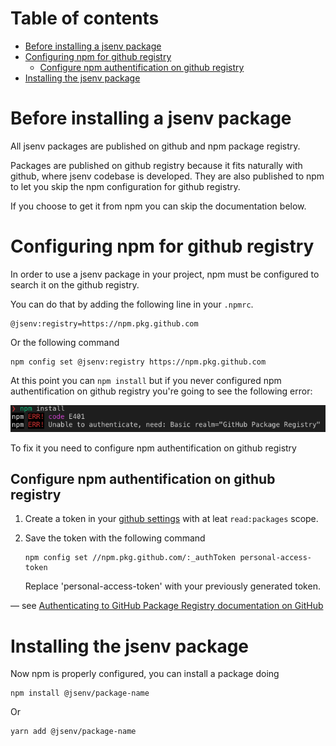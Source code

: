 # Table of contents

- [Before installing a jsenv package](#before-installing-a-jsenv-package)
- [Configuring npm for github registry](#Configuring-npm-for-github-registry)
  - [Configure npm authentification on github registry](#Configure-npm-authentification-on-github-registry)
- [Installing the jsenv package](#Installing-the-jsenv-package)

# Before installing a jsenv package

All jsenv packages are published on github and npm package registry.

Packages are published on github registry because it fits naturally with github, where jsenv codebase is developed. They are also published to npm to let you skip the npm configuration for github registry.

If you choose to get it from npm you can skip the documentation below.

# Configuring npm for github registry

In order to use a jsenv package in your project, npm must be configured to search it on the github registry.

You can do that by adding the following line in your `.npmrc`.

```
@jsenv:registry=https://npm.pkg.github.com
```

Or the following command

```console
npm config set @jsenv:registry https://npm.pkg.github.com
```

At this point you can `npm install` but if you never configured npm authentification on github registry you're going to see the following error:

![npm install authentification error screenshot](./npm-install-auth-error-screenshot.png)

To fix it you need to configure npm authentification on github registry

## Configure npm authentification on github registry

1. Create a token in your [github settings](https://github.com/settings/tokens) with at leat `read:packages` scope.

2. Save the token with the following command
   ```console
   npm config set //npm.pkg.github.com/:_authToken personal-access-token
   ```
   Replace 'personal-access-token' with your previously generated token.

— see [Authenticating to GitHub Package Registry documentation on GitHub](https://help.github.com/en/articles/configuring-npm-for-use-with-github-package-registry#authenticating-to-github-package-registry)

# Installing the jsenv package

Now npm is properly configured, you can install a package doing

```console
npm install @jsenv/package-name
```

Or

```console
yarn add @jsenv/package-name
```
